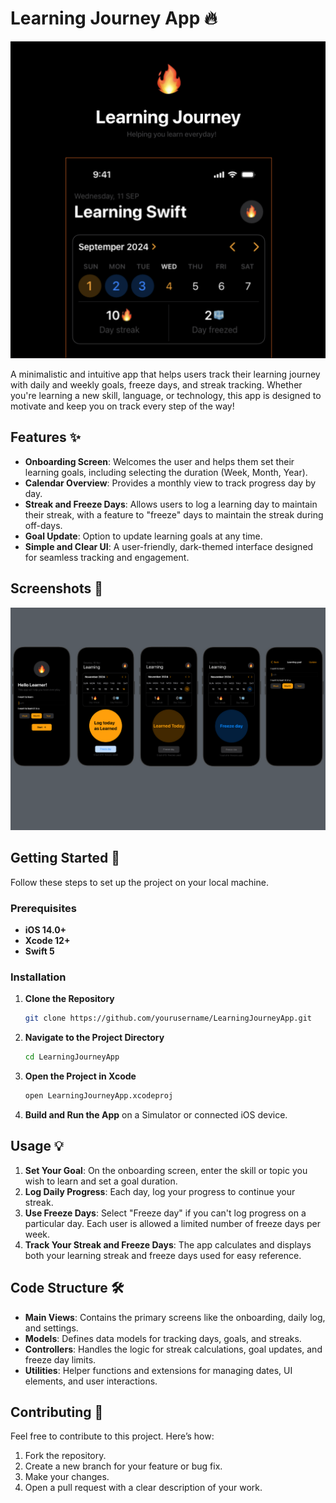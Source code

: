 # Learning Journey App 🔥
![Onboarding Screen](image/Learning2.png)



A minimalistic and intuitive app that helps users track their learning journey with daily and weekly goals, freeze days, and streak tracking. Whether you're learning a new skill, language, or technology, this app is designed to motivate and keep you on track every step of the way!

## Features ✨

- **Onboarding Screen**: Welcomes the user and helps them set their learning goals, including selecting the duration (Week, Month, Year).
- **Calendar Overview**: Provides a monthly view to track progress day by day.
- **Streak and Freeze Days**: Allows users to log a learning day to maintain their streak, with a feature to "freeze" days to maintain the streak during off-days.
- **Goal Update**: Option to update learning goals at any time.
- **Simple and Clear UI**: A user-friendly, dark-themed interface designed for seamless tracking and engagement.

## Screenshots 📱
![Onboarding Screen](image/Learning.png)


## Getting Started 🚀

Follow these steps to set up the project on your local machine.

### Prerequisites

- **iOS 14.0+**
- **Xcode 12+**
- **Swift 5**

### Installation

1. **Clone the Repository**
   ```bash
   git clone https://github.com/yourusername/LearningJourneyApp.git
   ```

2. **Navigate to the Project Directory**
   ```bash
   cd LearningJourneyApp
   ```

3. **Open the Project in Xcode**
   ```bash
   open LearningJourneyApp.xcodeproj
   ```

4. **Build and Run the App** on a Simulator or connected iOS device.

## Usage 💡

1. **Set Your Goal**: On the onboarding screen, enter the skill or topic you wish to learn and set a goal duration.
2. **Log Daily Progress**: Each day, log your progress to continue your streak.
3. **Use Freeze Days**: Select "Freeze day" if you can't log progress on a particular day. Each user is allowed a limited number of freeze days per week.
4. **Track Your Streak and Freeze Days**: The app calculates and displays both your learning streak and freeze days used for easy reference.

## Code Structure 🛠️

- **Main Views**: Contains the primary screens like the onboarding, daily log, and settings.
- **Models**: Defines data models for tracking days, goals, and streaks.
- **Controllers**: Handles the logic for streak calculations, goal updates, and freeze day limits.
- **Utilities**: Helper functions and extensions for managing dates, UI elements, and user interactions.

## Contributing 🤝

Feel free to contribute to this project. Here’s how:

1. Fork the repository.
2. Create a new branch for your feature or bug fix.
3. Make your changes.
4. Open a pull request with a clear description of your work.

